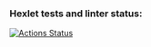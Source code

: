 ### Hexlet tests and linter status:
[![Actions Status](https://github.com/Orloff-Star/python-project-52/actions/workflows/hexlet-check.yml/badge.svg)](https://github.com/Orloff-Star/python-project-52/actions)